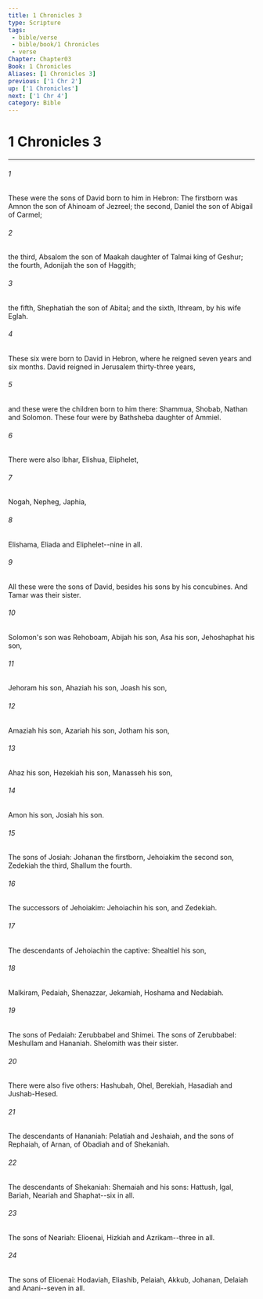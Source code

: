```yaml
---
title: 1 Chronicles 3
type: Scripture
tags:
 - bible/verse
 - bible/book/1 Chronicles
 - verse
Chapter: Chapter03
Book: 1 Chronicles
Aliases: [1 Chronicles 3]
previous: ['1 Chr 2']
up: ['1 Chronicles']
next: ['1 Chr 4']
category: Bible
---
```

# 1 Chronicles 3

***


###### 1 
These were the sons of David born to him in Hebron: The firstborn was Amnon the son of Ahinoam of Jezreel; the second, Daniel the son of Abigail of Carmel; 

###### 2 
the third, Absalom the son of Maakah daughter of Talmai king of Geshur; the fourth, Adonijah the son of Haggith; 

###### 3 
the fifth, Shephatiah the son of Abital; and the sixth, Ithream, by his wife Eglah. 

###### 4 
These six were born to David in Hebron, where he reigned seven years and six months. David reigned in Jerusalem thirty-three years, 

###### 5 
and these were the children born to him there: Shammua, Shobab, Nathan and Solomon. These four were by Bathsheba daughter of Ammiel. 

###### 6 
There were also Ibhar, Elishua, Eliphelet, 

###### 7 
Nogah, Nepheg, Japhia, 

###### 8 
Elishama, Eliada and Eliphelet--nine in all. 

###### 9 
All these were the sons of David, besides his sons by his concubines. And Tamar was their sister. 

###### 10 
Solomon's son was Rehoboam, Abijah his son, Asa his son, Jehoshaphat his son, 

###### 11 
Jehoram his son, Ahaziah his son, Joash his son, 

###### 12 
Amaziah his son, Azariah his son, Jotham his son, 

###### 13 
Ahaz his son, Hezekiah his son, Manasseh his son, 

###### 14 
Amon his son, Josiah his son. 

###### 15 
The sons of Josiah: Johanan the firstborn, Jehoiakim the second son, Zedekiah the third, Shallum the fourth. 

###### 16 
The successors of Jehoiakim: Jehoiachin his son, and Zedekiah. 

###### 17 
The descendants of Jehoiachin the captive: Shealtiel his son, 

###### 18 
Malkiram, Pedaiah, Shenazzar, Jekamiah, Hoshama and Nedabiah. 

###### 19 
The sons of Pedaiah: Zerubbabel and Shimei. The sons of Zerubbabel: Meshullam and Hananiah. Shelomith was their sister. 

###### 20 
There were also five others: Hashubah, Ohel, Berekiah, Hasadiah and Jushab-Hesed. 

###### 21 
The descendants of Hananiah: Pelatiah and Jeshaiah, and the sons of Rephaiah, of Arnan, of Obadiah and of Shekaniah. 

###### 22 
The descendants of Shekaniah: Shemaiah and his sons: Hattush, Igal, Bariah, Neariah and Shaphat--six in all. 

###### 23 
The sons of Neariah: Elioenai, Hizkiah and Azrikam--three in all. 

###### 24 
The sons of Elioenai: Hodaviah, Eliashib, Pelaiah, Akkub, Johanan, Delaiah and Anani--seven in all. 

